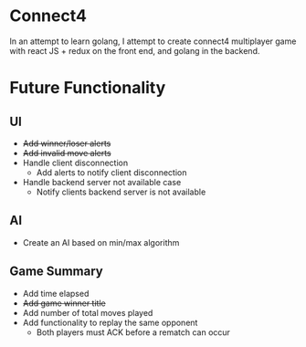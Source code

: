 # Connect4
In an attempt to learn golang, I attempt to create connect4 multiplayer game with react JS + redux on the front end, and golang in the backend. 

# Future Functionality

## UI
* ~~Add winner/loser alerts~~
* ~~Add invalid move alerts~~
* Handle client disconnection
  * Add alerts to notify client disconnection
* Handle backend server not available case
  * Notify clients backend server is not available

## AI
* Create an AI based on min/max algorithm

## Game Summary
* Add time elapsed
* ~~Add game winner title~~
* Add number of total moves played
* Add functionality to replay the same opponent
  * Both players must ACK before a rematch can occur
